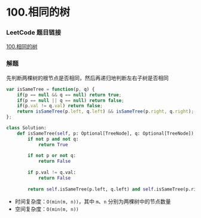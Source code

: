 # 100.相同的树

### LeetCode 题目链接

[100.相同的树](https://leetcode.cn/problems/same-tree/)

### 解题

先判断两棵树的根节点是否相同，然后再递归地判断左右子树是否相同

```js
var isSameTree = function(p, q) {
    if(p == null && q == null) return true;
    if(p == null || q == null) return false;
    if(p.val != q.val) return false;
    return isSameTree(p.left, q.left) && isSameTree(p.right, q.right);
};
```
```python
class Solution:
    def isSameTree(self, p: Optional[TreeNode], q: Optional[TreeNode]) -> bool:
        if not p and not q:
            return True
        
        if not p or not q:
            return False
        
        if p.val != q.val:
            return False
        
        return self.isSameTree(p.left, q.left) and self.isSameTree(p.right, q.right)
```
- 时间复杂度：`O(min(m, n))`，其中 `m`、`n` 分别为两棵树中的节点数量
- 空间复杂度：`O(min(m, n))`